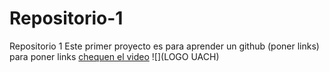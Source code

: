 # Repositorio-1
Repositorio 1
Este primer proyecto es para aprender un github (poner links)
para poner links [chequen el video](https://www.youtube.com/watch?v=eWtjgfzpt6Y) 
![](LOGO UACH)
